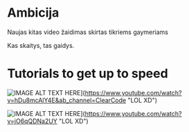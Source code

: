 # Ambicija

Naujas kitas video žaidimas skirtas tikriems gaymeriams

Kas skaitys, tas gaidys.

# Tutorials to get up to speed

![IMAGE ALT TEXT HERE](https://img.youtube.com/vi/hDu8mcAlY4E/0.jpg)](https://www.youtube.com/watch?v=hDu8mcAlY4E&ab_channel=ClearCode "LOL XD")

![IMAGE ALT TEXT HERE](https://img.youtube.com/vi/jO6qQDNa2UY/0.jpg)](https://www.youtube.com/watch?v=jO6qQDNa2UY "LOL XD")
